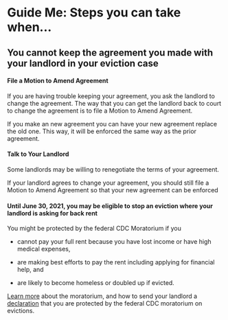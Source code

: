 Guide Me: Steps you can take when...
====================================

You cannot keep the agreement you made with your landlord in your eviction case
-------------------------------------------------------------------------------

#### File a Motion to Amend Agreement

If you are having trouble keeping your agreement, you ask the landlord to change the agreement. The way that you can get the landlord back to court to change the agreement is to file a Motion to Amend Agreement. 

If you make an new agreement you can have your new agreement replace the
old one. This way, it will be enforced the same way as the prior
agreement.

####  Talk to Your Landlord

Some landlords may be willing to renegotiate the terms of your
agreement.

If your landlord agrees to change your agreement, you should still file
a Motion to Amend Agreement so that your new agreement can be enforced

####  Until June 30, 2021, you may be eligible to stop an eviction where your landlord is asking for back rent

You might be protected by the federal CDC Moratorium if you

-   cannot pay your full rent because you have lost income or have high
    medical expenses,

-   are making best efforts to pay the rent including applying for
    financial help, and

-   are likely to become homeless or doubled up if evicted.

[Learn more](https://www.masslegalhelp.org/covid-19/housing) about the
moratorium, and how to send your landlord a
[declaration](https://MassLegalHelp.org/cdc-declaration.pdf)
that you are protected by the federal CDC moratorium on evictions.